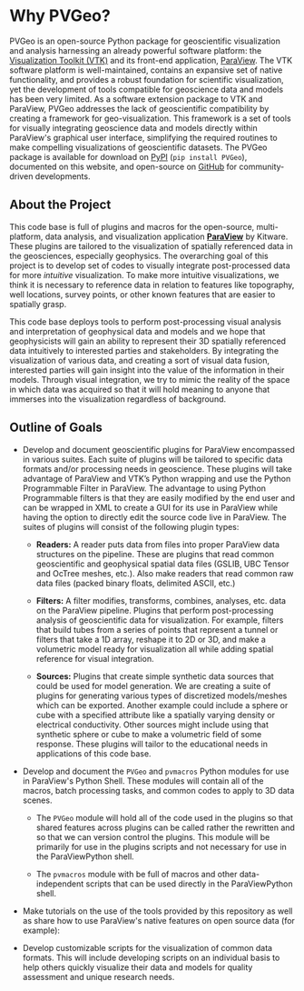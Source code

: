 # Why PVGeo?

PVGeo is an open-source Python package for geoscientific visualization and analysis harnessing an already powerful software platform: the [Visualization Toolkit (VTK)](https://vtk.org) and its front-end application, [ParaView](https://paraview.org).
The VTK software platform is well-maintained, contains an expansive set of native functionality, and provides a robust foundation for scientific visualization, yet the development of tools compatible for geoscience data and models has been very limited.
As a software extension package to VTK and ParaView, PVGeo addresses the lack of geoscientific compatibility by creating a framework for geo-visualization.
This framework is a set of tools for visually integrating geoscience data and models directly within ParaView's graphical user interface, simplifying the required routines to make compelling visualizations of geoscientific datasets.
The PVGeo package is available for download on [PyPI](https://pypi.org/project/PVGeo/) (`pip install PVGeo`), documented on this website, and open-source on [GitHub](https://github.com/OpenGeoVis/PVGeo) for community-driven developments.



## About the Project
This code base is full of plugins and macros for the open-source, multi-platform, data analysis, and visualization application [**ParaView**](https://www.paraview.org) by Kitware. These plugins are tailored to the visualization of spatially referenced data in the geosciences, especially geophysics. The overarching  goal of this project is to develop set of codes to visually integrate post-processed data for more *intuitive* visualization. To make more intuitive visualizations, we think it is necessary to reference data in relation to features like topography, well locations, survey points, or other known features that are easier to spatially grasp.

This code base deploys tools to perform post-processing visual analysis and interpretation of geophysical data and models and we hope that geophysicists will gain an ability to represent their 3D spatially referenced data intuitively to interested parties and stakeholders. By integrating the visualization of various data, and creating a sort of visual data fusion, interested parties will gain insight into the value of the information in their models. Through visual integration, we try to mimic the reality of the space in which data was acquired so that it will hold meaning to anyone that immerses into the visualization regardless of background.


## Outline of Goals

* Develop and document geoscientific plugins for ParaView encompassed in various suites. Each suite of plugins will be tailored to specific data formats and/or processing needs in geoscience. These plugins will take advantage of ParaView and VTK’s Python wrapping and use the Python Programmable Filter in ParaView. The advantage to using Python Programmable filters is that they are easily modified by the end user and can be wrapped in XML to create a GUI for its use in ParaView while having the option to directly edit the source code live in ParaView. The suites of plugins will consist of the following plugin types:

    * **Readers:** A reader puts data from files into proper ParaView data structures on the pipeline. These are plugins that read common geoscientific and geophysical spatial data files (GSLIB, UBC Tensor and OcTree meshes, etc.). Also make readers that read common raw data files (packed binary floats, delimited ASCII, etc.)

    * **Filters:** A filter modifies, transforms, combines, analyses, etc. data on the ParaView pipeline. Plugins that perform post-processing analysis of geoscientific data for visualization. For example, filters that build tubes from a series of points that represent a tunnel or filters that take a 1D array, reshape it to 2D or 3D, and make a volumetric model ready for visualization all while adding spatial reference for visual integration.  

    * **Sources:** Plugins that create simple synthetic data sources that could be used for model generation. We are creating a suite of plugins for generating various types of discretized models/meshes which can be exported. Another example could include a sphere or cube with a specified attribute like a spatially varying density or electrical conductivity. Other sources might include using that synthetic sphere or cube to make a volumetric field of some response. These plugins will tailor to the educational needs in applications of this code base.

* Develop and document the `PVGeo` and `pvmacros` Python modules for use in ParaView's Python Shell. These modules will contain all of the macros, batch processing tasks, and common codes to apply to 3D data scenes.

    * The `PVGeo` module will hold all of the code used in the plugins so that shared features across plugins can be called rather the rewritten and so that we can version control the plugins. This module will be primarily for use in the plugins scripts and not necessary for use in the ParaViewPython shell.

    * The `pvmacros` module with be full of macros and other data-independent scripts that can be used directly in the ParaViewPython shell.

* Make tutorials on the use of the tools provided by this repository as well as share how to use ParaView's native features on open source data (for example):

* Develop customizable scripts for the visualization of common data formats. This will include developing scripts on an individual basis to help others quickly visualize their data and models for quality assessment and unique research needs.
